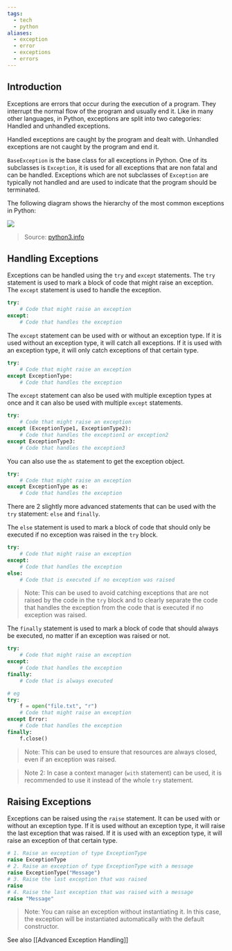 ```yaml
---
tags:
  - tech
  - python
aliases:
  - exception
  - error
  - exceptions
  - errors
---
```

## Introduction

Exceptions are errors that occur during the execution of a program.
They interrupt the normal flow of the program and usually end it.
Like in many other languages, in Python, exceptions are split into two categories: Handled and unhandled exceptions.

Handled exceptions are caught by the program and dealt with.
Unhandled exceptions are not caught by the program and end it.

`BaseException` is the base class for all exceptions in Python. 
One of its subclasses is `Exception`, it is used for all exceptions that are non fatal and can be handled.
Exceptions which are not subclasses of `Exception` are typically not handled and are used to indicate that the program should be terminated.

The following diagram shows the hierarchy of the most common exceptions in Python:

![](https://python3.info/_images/exception-hierarchy.png)

> Source: [python3.info](https://python3.info/basics/exception/raise.html)

## Handling Exceptions

Exceptions can be handled using the `try` and `except` statements.
The `try` statement is used to mark a block of code that might raise an exception.
The `except` statement is used to handle the exception.

```python
try:
    # Code that might raise an exception
except:
    # Code that handles the exception
```

The `except` statement can be used with or without an exception type.
If it is used without an exception type, it will catch all exceptions.
If it is used with an exception type, it will only catch exceptions of that certain type.

```python
try:
    # Code that might raise an exception
except ExceptionType:
    # Code that handles the exception
```

The `except` statement can also be used with multiple exception types at once and it can also be used with multiple `except` statements.

```python
try:
    # Code that might raise an exception
except (ExceptionType1, ExceptionType2):
    # Code that handles the exception1 or exception2
except ExceptionType3:
    # Code that handles the exception3
```

You can also use the `as` statement to get the exception object.

```python
try:
    # Code that might raise an exception
except ExceptionType as e:
    # Code that handles the exception
```

There are 2 slightly more advanced statements that can be used with the `try` statement: `else` and `finally`.

The `else` statement is used to mark a block of code that should only be executed if no exception was raised in the `try` block.

```python
try:
    # Code that might raise an exception
except:
    # Code that handles the exception
else:
    # Code that is executed if no exception was raised
```

> Note: This can be used to avoid catching exceptions that are not raised by the code in the `try` block and to clearly separate the code that handles the exception from the code that is executed if no exception was raised.


The `finally` statement is used to mark a block of code that should always be executed, no matter if an exception was raised or not.

```python
try:
    # Code that might raise an exception
except:
    # Code that handles the exception
finally:
    # Code that is always executed

# eg
try:
    f = open("file.txt", "r")
    # Code that might raise an exception
except Error:
    # Code that handles the exception
finally:
    f.close()
```

> Note: This can be used to ensure that resources are always closed, even if an exception was raised.

> Note 2: In case a context manager (`with` statement) can be used, it is recommended to use it instead of the whole `try` statement.

## Raising Exceptions

Exceptions can be raised using the `raise` statement.
It can be used with or without an exception type.
If it is used without an exception type, it will raise the last exception that was raised.
If it is used with an exception type, it will raise an exception of that certain type.

```python
# 1. Raise an exception of type ExceptionType
raise ExceptionType
# 2. Raise an exception of type ExceptionType with a message
raise ExceptionType("Message")
# 3. Raise the last exception that was raised
raise
# 4. Raise the last exception that was raised with a message
raise "Message"
```

> Note: You can raise an exception without instantiating it. In this case, the exception will be instantiated automatically with the default constructor.

See also [[Advanced Exception Handling]]